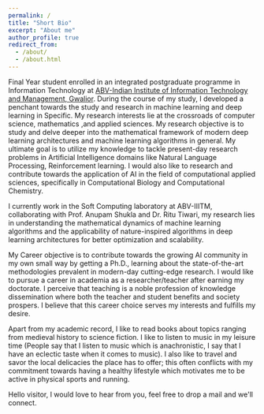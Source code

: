 ```yaml
---
permalink: /
title: "Short Bio"
excerpt: "About me"
author_profile: true
redirect_from: 
  - /about/
  - /about.html
---
```


Final Year student enrolled in an integrated postgraduate programme in Information Technology at [ABV-Indian Institute of Information Technology and Management, Gwalior](https://www.iiitm.ac.in/). During the course of my study, I developed a penchant towards the study and research in machine learning and deep learning in Specific. My research interests lie at the crossroads of computer science, mathematics ,and applied sciences. My research objective is to study and delve deeper into the mathematical framework of modern deep learning architectures and machine learning algorithms in general. My ultimate goal is to utilize my knowledge to tackle present-day research problems in Artificial Intelligence domains like Natural Language Processing, Reinforcement learning. I would also like to research and contribute towards the application of AI in the field of computational applied sciences, specifically in Computational Biology and Computational Chemistry. 

I currently work in the Soft Computing laboratory at ABV-IIITM, collaborating with Prof. Anupam Shukla and Dr. Ritu Tiwari, my research lies in understanding the mathematical dynamics of machine learning algorithms and the applicability of nature-inspired algorithms in deep learning architectures for better optimization and scalability. 

My Career objective is to contribute towards the growing AI community in my own small way by getting a Ph.D., learning about the state-of-the-art methodologies prevalent in modern-day cutting-edge research. I would like to pursue a career in academia as a researcher/teacher after earning my doctorate. I perceive that teaching is a noble profession of knowledge dissemination where both the teacher and student benefits and society prospers. I believe that this career choice serves my interests and fulfills my desire. 

Apart from my academic record, I like to read books about topics ranging from medieval history to science fiction. I like to listen to music in my leisure time (People say that I listen to music which is anachronistic, I say that I have an eclectic taste when it comes to music). I also like to travel and savor the local delicacies the place has to offer; this often conflicts with my commitment towards having a healthy lifestyle which motivates me to be active in physical sports and running.

Hello visitor, I would love to hear from you, feel free to drop a mail and we'll connect.


